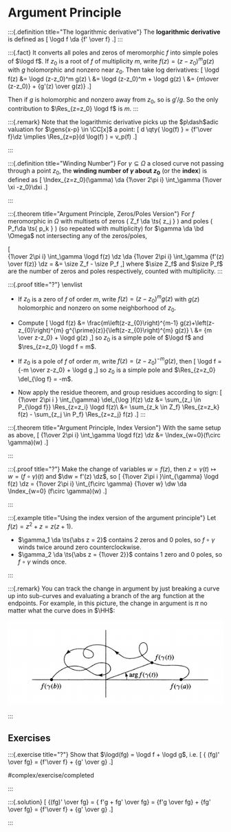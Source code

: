 # Argument Principle

:::{.definition title="The logarithmic derivative"}
The **logarithmic derivative** is defined as 
\[
\logd f \da {f' \over f}
.\]
:::

:::{.fact}
It converts all poles and zeros of meromorphic $f$ into simple poles of $\logd f$.
If $z_0$ is a root of $f$ of multiplicity $m$, write $f(z) = (z-z_0)^m g(z)$ with $g$ holomorphic and nonzero near $z_0$.
Then take log derivatives:
\[
\logd f(z) 
&= \logd (z-z_0)^m g(z) \\
&= \logd (z-z_0)^m + \logd g(z) \\
&= {m\over (z-z_0)} + {g'(z) \over g(z)}
.\]

Then if $g$ is holomorphic and nonzero away from $z_0$, so is $g'/g$.
So the only contribution to $\Res_{z=z_0} \logd f$ is $m$.
:::

:::{.remark}
Note that the logarithmic derivative picks up the $p\dash$adic valuation for $\gens{x-p} \in \CC[x]$ a point:
\[
d \qty{ \log(f) } = {f'\over f}\dz  \implies \Res_{z=p}(d \log(f) ) = v_p(f)
.\]

:::

:::{.definition title="Winding Number"}
For $\gamma \subseteq \Omega$ a closed curve not passing through a point $z_0$, the **winding number of $\gamma$ about $z_0$** (or the **index**) is defined as
\[
\Index_{z=z_0}(\gamma) \da {1\over 2\pi i} \int_\gamma {1\over \xi -z_0}\dxi
.\]

:::

:::{.theorem title="Argument Principle, Zeros/Poles Version"}
For $f$ meromorphic in $\Omega$ with multisets of zeros \( Z_f \da \ts{ z_j } \) and poles \( P_f\da \ts{ p_k } \) (so repeated with multiplicity) 
for $\gamma \da \bd \Omega$ not intersecting any of the zeros/poles,

\[  
{1\over 2\pi i} \int_\gamma \logd f(z) \dz
\da {1\over 2\pi i} \int_\gamma {f'(z) \over f(z)} \dz =
&= \size Z_f - \size P_f
,\]
where $\size Z_f$ and $\size P_f$ are the number of zeros and poles respectively, counted with multiplicity.
:::

:::{.proof title="?"}
\envlist

- If $z_0$ is a zero of $f$ of order $m$, write $f(z) = (z-z_0)^m g(z)$ with $g(z)$ holomorphic and nonzero on some neighborhood of $z_0$.
- Compute
\[
\logd f(z)
&=
\frac{m\left(z-z_{0}\right)^{m-1} g(z)+\left(z-z_{0}\right)^{m} g^{\prime}(z)}{\left(z-z_{0}\right)^{m} g(z)} \\
&= {m \over z-z_0} + \logd g(z)
,\]
so $z_0$ is a simple pole of $\logd f$ and $\res_{z=z_0} \logd f = m$.

- If $z_0$ is a pole of $f$ of order $m$, write $f(z) = (z-z_0)^{-m} g(z)$, then
\[
\logd f = {-m \over z-z_0} + \logd g
,\]
  so $z_0$ is a simple pole and $\Res_{z=z_0} \del_{\log f} = -m$.

- Now apply the residue theorem, and group residues according to sign:
\[
{1\over 2\pi i } \int_{\gamma} \del_{\log }f(z) \dz 
&= \sum_{z_i \in P_{\logd f}} \Res_{z=z_i} \logd f(z)\\
&= \sum_{z_k \in Z_f} \Res_{z=z_k} f(z) - \sum_{z_j \in P_f} \Res_{z=z_j} f(z)
.\]
:::

:::{.theorem title="Argument Principle, Index Version"}
With the same setup as above, 
\[
{1\over 2\pi i} \int_\gamma \logd f(z) \dz
&= \Index_{w=0}(f\circ \gamma)(w)
.\]


:::

:::{.proof title="?"}
Make the change of variables $w = f(z)$, then $z=\gamma(t) \mapsto w = (f\circ \gamma)(t)$ and $\dw = f'(z) \dz$, so
\[
{1\over 2\pi i }\int_{\gamma} \logd f(z) \dz 
= {1\over 2\pi i} \int_{f\circ \gamma} {1\over w} \dw \da \Index_{w=0} (f\circ \gamma)(w)
.\]


:::

:::{.example title="Using the index version of the argument principle"}
Let $f(z) = z^2 + z = z(z+1)$.

- $\gamma_1 \da \ts{\abs z = 2}$ contains 2 zeros and 0 poles, so $f\circ \gamma$ winds twice around zero counterclockwise.
- $\gamma_2 \da \ts{\abs z = {1\over 2}}$ contains 1 zero and 0 poles, so $f\circ \gamma$ winds once.

:::

:::{.remark}
You can track the change in argument by just breaking a curve up into sub-curves and evaluating a branch of the $\arg$ function at the endpoints.
For example, in this picture, the change in argument is $\pi$ no matter what the curve does in $\HH$:

![](figures/2021-12-10_18-06-04.png)

:::

## Exercises

:::{.exercise title="?"}
Show that $\logd(fg) = \logd f + \logd g$, i.e. 
\[
{ (fg)' \over fg} = {f'\over f} + {g' \over g}
.\]

#complex/exercise/completed

:::

:::{.solution}
\[
{(fg)' \over fg} = { f'g + fg' \over fg} = {f'g \over fg} + {fg' \over fg} = {f'\over f} + {g' \over g}
.\]

:::
